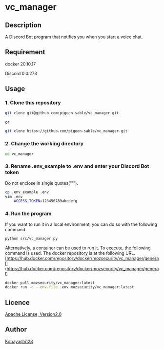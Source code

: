 # vc_manager

## Description

A Discord Bot program that notifies you when you start a voice chat.

## Requirement

docker 20.10.17

Discord 0.0.273

## Usage

### 1. Clone this repository

```bash
git clone git@github.com:pigeon-sable/vc_manager.git
```

or

```bash
git clone https://github.com/pigeon-sable/vc_manager.git
```

### 2. Change the working directory

```bash
cd vc_manager
```

### 3. Rename .env_example to .env and enter your Discord Bot token

Do not enclose in single quotes("'").

```bash
cp .env_example .env
vim .env
    ACCESS_TOKEN=123456789abcdefg
```

### 4. Run the program

If you want to run it in a local environment, you can do so with the following command.

```bash
python src/vc_manager.py
```

Alternatively, a container can be used to run it. To execute, the following command is used.
The docker repository is at the following URL.
[https://hub.docker.com/repository/docker/mozsecurity/vc_manager/general](https://hub.docker.com/repository/docker/mozsecurity/vc_manager/general)

```bash
docker pull mozsecurity/vc_manager:latest
docker run -d --env-file .env mozsecurity/vc_manager:latest
```

## Licence

[Apache License, Version2.0](https://github.com/Gteruya/DiscordBOT/blob/main/LICENSE)

## Author

[Kobayashi123](https://github.com/Kobayashi123)
